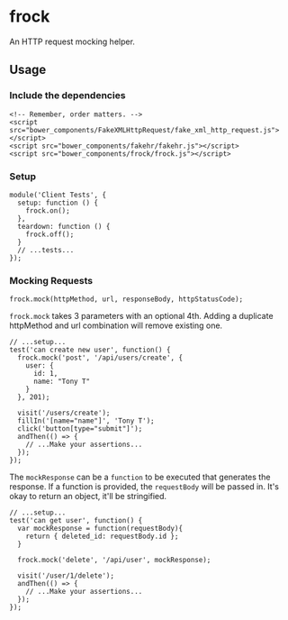 frock
=====

An HTTP request mocking helper.

## Usage

### Include the dependencies
```
<!-- Remember, order matters. -->
<script src="bower_components/FakeXMLHttpRequest/fake_xml_http_request.js"></script>
<script src="bower_components/fakehr/fakehr.js"></script>
<script src="bower_components/frock/frock.js"></script>
```

### Setup

```
module('Client Tests', {
  setup: function () {
    frock.on();
  },
  teardown: function () {
    frock.off();
  }
  // ...tests...
});
```

### Mocking Requests
```
frock.mock(httpMethod, url, responseBody, httpStatusCode);
```
`frock.mock` takes 3 parameters with an optional 4th. Adding a duplicate httpMethod and url combination will remove existing one.


```
// ...setup...
test('can create new user', function() {
  frock.mock('post', '/api/users/create', {
    user: {
      id: 1,
      name: "Tony T"
    }
  }, 201);
  
  visit('/users/create');
  fillIn('[name="name"]', 'Tony T');
  click('button[type="submit"]');
  andThen(() => {
    // ...Make your assertions...
  });
});
```

The `mockResponse` can be a `function` to be executed that generates the response. If a function is provided, the `requestBody` will be passed in. It's okay to return an object, it'll be stringified.

```
// ...setup...
test('can get user', function() {
  var mockResponse = function(requestBody){ 
    return { deleted_id: requestBody.id };
  }
  
  frock.mock('delete', '/api/user', mockResponse);
  
  visit('/user/1/delete');
  andThen(() => {
    // ...Make your assertions...
  });
});
```
